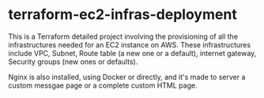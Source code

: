 # terraform-ec2-infras-deployment
This is a Terraform detailed project involving the provisioning of all the infrastructures needed for an EC2 instance on AWS.
These infrastructures include VPC, Subnet, Route table (a new one or a default), internet gateway, Security groups (new ones or defaults).

Nginx is also installed, using Docker or directly, and it's made to server a custom messgae page or a complete custom HTML page.